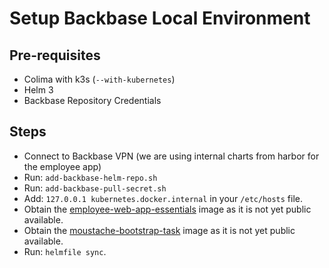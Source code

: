 # Setup Backbase Local Environment

## Pre-requisites

- Colima with k3s (`--with-kubernetes`)
- Helm 3
- Backbase Repository Credentials

## Steps

* Connect to Backbase VPN (we are using internal charts from harbor for the employee app)
* Run: `add-backbase-helm-repo.sh`
* Run: `add-backbase-pull-secret.sh`
* Add: `127.0.0.1 kubernetes.docker.internal` in your `/etc/hosts` file.
* Obtain the [employee-web-app-essentials](images/employee-web-app-essentials/README.md) image as it is not yet public available.
* Obtain the [moustache-bootstrap-task](images/moustache-bootstrap-task/README.md) image as it is not yet public available.
* Run: `helmfile sync`.

